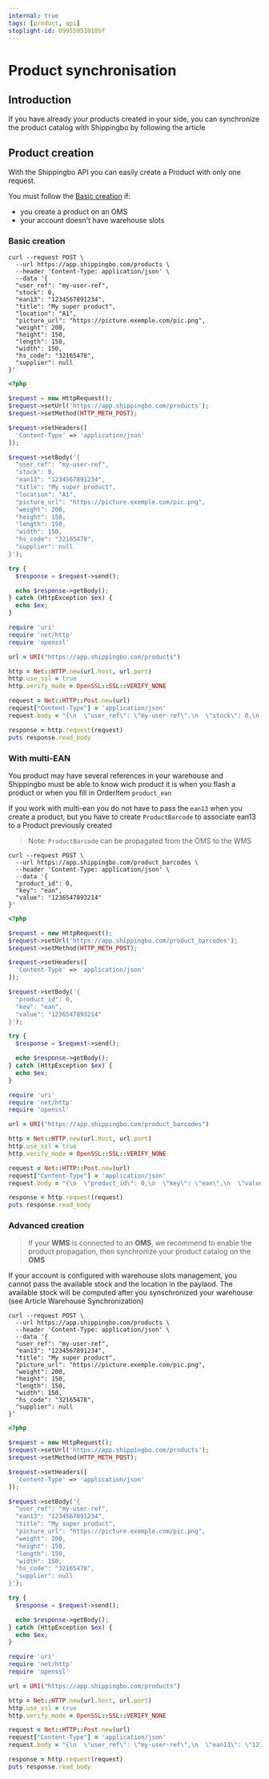 ```yaml
---
internal: true
tags: [product, api]
stoplight-id: 09955951018bf
---
```


# Product synchronisation

## Introduction

If you have already your products created in your side, you can synchronize the product catalog with Shippingbo by following the article

## Product creation

With the Shippingbo API you can easily create a Product with only one request.

You must follow the [Basic creation](./#basic-creation) if:

- you create a product on an OMS
- your account doesn't have warehouse slots

### Basic creation

```curl
curl --request POST \
  --url https://app.shippingbo.com/products \
  --header 'Content-Type: application/json' \
  --data '{
  "user_ref": "my-user-ref",
  "stock": 0,
  "ean13": "1234567891234",
  "title": "My super product",
  "location": "A1",
  "picture_url": "https://picture.exemple.com/pic.png",
  "weight": 200,
  "height": 150,
  "length": 150,
  "width": 150,
  "hs_code": "32165478",
  "supplier": null
}'
```

```php
<?php

$request = new HttpRequest();
$request->setUrl('https://app.shippingbo.com/products');
$request->setMethod(HTTP_METH_POST);

$request->setHeaders([
  'Content-Type' => 'application/json'
]);

$request->setBody('{
  "user_ref": "my-user-ref",
  "stock": 0,
  "ean13": "1234567891234",
  "title": "My super product",
  "location": "A1",
  "picture_url": "https://picture.exemple.com/pic.png",
  "weight": 200,
  "height": 150,
  "length": 150,
  "width": 150,
  "hs_code": "32165478",
  "supplier": null
}');

try {
  $response = $request->send();

  echo $response->getBody();
} catch (HttpException $ex) {
  echo $ex;
}
```

```ruby
require 'uri'
require 'net/http'
require 'openssl'

url = URI("https://app.shippingbo.com/products")

http = Net::HTTP.new(url.host, url.port)
http.use_ssl = true
http.verify_mode = OpenSSL::SSL::VERIFY_NONE

request = Net::HTTP::Post.new(url)
request["Content-Type"] = 'application/json'
request.body = "{\n  \"user_ref\": \"my-user-ref\",\n  \"stock\": 0,\n  \"ean13\": \"1234567891234\",\n  \"title\": \"My super product\",\n  \"location\": \"A1\",\n  \"picture_url\": \"https://picture.exemple.com/pic.png\",\n  \"weight\": 200,\n  \"height\": 150,\n  \"length\": 150,\n  \"width\": 150,\n  \"hs_code\": \"32165478\",\n  \"supplier\": null\n}"

response = http.request(request)
puts response.read_body
```

### With multi-EAN

You product may have several references in your warehouse and Shippingbo must be able to know wich product it is when you flash a product or when you fill in OrderItem `product_ean`

If you work with multi-ean you do not have to pass the `ean13` when you create a product, but you have to create `ProductBarcode` to associate ean13 to a Product previously created

> Note: `ProductBarcode` can be propagated from the OMS to the WMS

```curl
curl --request POST \
  --url https://app.shippingbo.com/product_barcodes \
  --header 'Content-Type: application/json' \
  --data '{
  "product_id": 0,
  "key": "ean",
  "value": "1236547893214"
}'
```
```php
<?php

$request = new HttpRequest();
$request->setUrl('https://app.shippingbo.com/product_barcodes');
$request->setMethod(HTTP_METH_POST);

$request->setHeaders([
  'Content-Type' => 'application/json'
]);

$request->setBody('{
  "product_id": 0,
  "key": "ean",
  "value": "1236547893214"
}');

try {
  $response = $request->send();

  echo $response->getBody();
} catch (HttpException $ex) {
  echo $ex;
}
```
```ruby
require 'uri'
require 'net/http'
require 'openssl'

url = URI("https://app.shippingbo.com/product_barcodes")

http = Net::HTTP.new(url.host, url.port)
http.use_ssl = true
http.verify_mode = OpenSSL::SSL::VERIFY_NONE

request = Net::HTTP::Post.new(url)
request["Content-Type"] = 'application/json'
request.body = "{\n  \"product_id\": 0,\n  \"key\": \"ean\",\n  \"value\": \"1236547893214\"\n}"

response = http.request(request)
puts response.read_body
```

### Advanced creation

<!-- theme: warning -->
> If your **WMS** is connected to an **OMS**, we recommend to enable the product propagation, then synchronize your product catalog on the **OMS**

If your account is configured with warehouse slots management, you cannot pass the available stock and the location in the paylaod. The available stock will be computed after you synschronized your warehouse (see Article Warehouse Synchronization)

```curl
curl --request POST \
  --url https://app.shippingbo.com/products \
  --header 'Content-Type: application/json' \
  --data '{
  "user_ref": "my-user-ref",
  "ean13": "1234567891234",
  "title": "My super product",
  "picture_url": "https://picture.exemple.com/pic.png",
  "weight": 200,
  "height": 150,
  "length": 150,
  "width": 150,
  "hs_code": "32165478",
  "supplier": null
}'
```

```php
<?php

$request = new HttpRequest();
$request->setUrl('https://app.shippingbo.com/products');
$request->setMethod(HTTP_METH_POST);

$request->setHeaders([
  'Content-Type' => 'application/json'
]);

$request->setBody('{
  "user_ref": "my-user-ref",
  "ean13": "1234567891234",
  "title": "My super product",
  "picture_url": "https://picture.exemple.com/pic.png",
  "weight": 200,
  "height": 150,
  "length": 150,
  "width": 150,
  "hs_code": "32165478",
  "supplier": null
}');

try {
  $response = $request->send();

  echo $response->getBody();
} catch (HttpException $ex) {
  echo $ex;
}
```

```ruby
require 'uri'
require 'net/http'
require 'openssl'

url = URI("https://app.shippingbo.com/products")

http = Net::HTTP.new(url.host, url.port)
http.use_ssl = true
http.verify_mode = OpenSSL::SSL::VERIFY_NONE

request = Net::HTTP::Post.new(url)
request["Content-Type"] = 'application/json'
request.body = "{\n  \"user_ref\": \"my-user-ref\",\n  \"ean13\": \"1234567891234\",\n  \"title\": \"My super product\",\n  \"picture_url\": \"https://picture.exemple.com/pic.png\",\n  \"weight\": 200,\n  \"height\": 150,\n  \"length\": 150,\n  \"width\": 150,\n  \"hs_code\": \"32165478\",\n  \"supplier\": null\n}"

response = http.request(request)
puts response.read_body
```